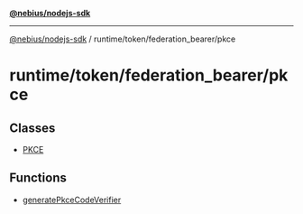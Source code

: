[**@nebius/nodejs-sdk**](../../../../README.md)

---

[@nebius/nodejs-sdk](../../../../README.md) / runtime/token/federation_bearer/pkce

# runtime/token/federation_bearer/pkce

## Classes

- [PKCE](classes/PKCE.md)

## Functions

- [generatePkceCodeVerifier](functions/generatePkceCodeVerifier.md)
